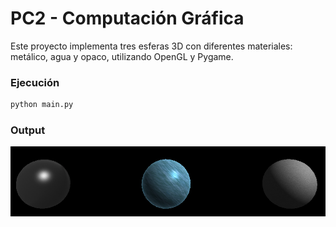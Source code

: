 # PC2 - Computación Gráfica

Este proyecto implementa tres esferas 3D con diferentes materiales: metálico, agua y opaco, utilizando OpenGL y Pygame.

### Ejecución
```bash
python main.py
```

### Output
![alt text](img/output.png)